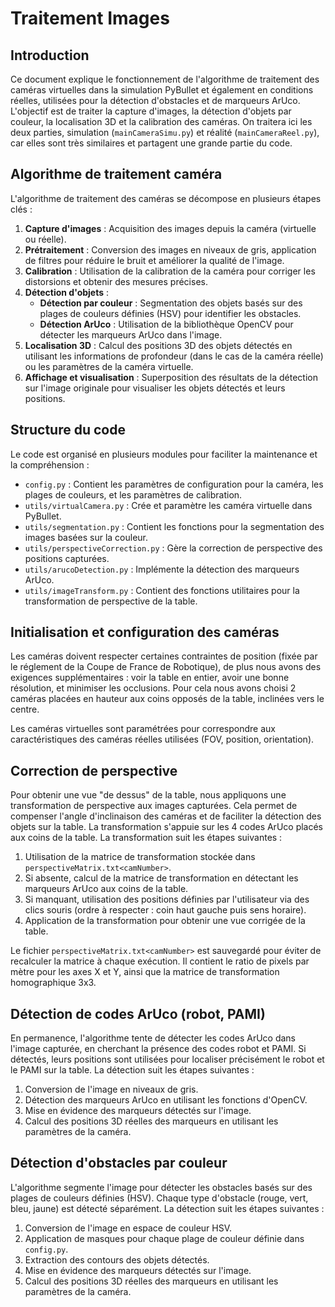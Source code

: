 # Traitement Images

## Introduction
Ce document explique le fonctionnement de l'algorithme de traitement des caméras virtuelles dans la simulation PyBullet et également en conditions réelles, utilisées pour la détection d'obstacles et de marqueurs ArUco. L'objectif est de traiter la capture d'images, la détection d'objets par couleur, la localisation 3D et la calibration des caméras.
On traitera ici les deux parties, simulation (`mainCameraSimu.py`) et réalité (`mainCameraReel.py`), car elles sont très similaires et partagent une grande partie du code.

## Algorithme de traitement caméra
L'algorithme de traitement des caméras se décompose en plusieurs étapes clés :
1. **Capture d'images** : Acquisition des images depuis la caméra (virtuelle ou réelle).
2. **Prétraitement** : Conversion des images en niveaux de gris, application de filtres pour réduire le bruit et améliorer la qualité de l'image.
3. **Calibration** : Utilisation de la calibration de la caméra pour corriger les distorsions et obtenir des mesures précises.
4. **Détection d'objets** :
   - **Détection par couleur** : Segmentation des objets basés sur des plages de couleurs définies (HSV) pour identifier les obstacles.
   - **Détection ArUco** : Utilisation de la bibliothèque OpenCV pour détecter les marqueurs ArUco dans l'image.
5. **Localisation 3D** : Calcul des positions 3D des objets détectés en utilisant les informations de profondeur (dans le cas de la caméra réelle) ou les paramètres de la caméra virtuelle.
6. **Affichage et visualisation** : Superposition des résultats de la détection sur l'image originale pour visualiser les objets détectés et leurs positions.


## Structure du code
Le code est organisé en plusieurs modules pour faciliter la maintenance et la compréhension :
- `config.py` : Contient les paramètres de configuration pour la caméra, les plages de couleurs, et les paramètres de calibration.
- `utils/virtualCamera.py` : Crée et paramètre les caméra virtuelle dans PyBullet.
- `utils/segmentation.py` : Contient les fonctions pour la segmentation des images basées sur la couleur.
- `utils/perspectiveCorrection.py` : Gère la correction de perspective des positions capturées.
- `utils/arucoDetection.py` : Implémente la détection des marqueurs ArUco.
- `utils/imageTransform.py` : Contient des fonctions utilitaires pour la transformation de perspective de la table.


## Initialisation et configuration des caméras
Les caméras doivent respecter certaines contraintes de position (fixée par le réglement de la Coupe de France de Robotique), de plus nous avons des exigences supplémentaires : voir la table en entier, avoir une bonne résolution, et minimiser les occlusions. Pour cela nous avons choisi 2 caméras placées en hauteur aux coins opposés de la table, inclinées vers le centre.

Les caméras virtuelles sont paramétrées pour correspondre aux caractéristiques des caméras réelles utilisées (FOV, position, orientation).


## Correction de perspective
Pour obtenir une vue "de dessus" de la table, nous appliquons une transformation de perspective aux images capturées. Cela permet de compenser l'angle d'inclinaison des caméras et de faciliter la détection des objets sur la table. La transformation s'appuie sur les 4 codes ArUco placés aux coins de la table. La transformation suit les étapes suivantes :
1. Utilisation de la matrice de transformation stockée dans `perspectiveMatrix.txt<camNumber>`.
2. Si absente, calcul de la matrice de transformation en détectant les marqueurs ArUco aux coins de la table.
3. Si manquant, utilisation des positions définies par l'utilisateur via des clics souris (ordre à respecter : coin haut gauche puis sens horaire).
4. Application de la transformation pour obtenir une vue corrigée de la table.

Le fichier `perspectiveMatrix.txt<camNumber>` est sauvegardé pour éviter de recalculer la matrice à chaque exécution. Il contient le ratio de pixels par mètre pour les axes X et Y, ainsi que la matrice de transformation homographique 3x3.

## Détection de codes ArUco (robot, PAMI)
En permanence, l'algorithme tente de détecter les codes ArUco dans l'image capturée, en cherchant la présence des codes robot et PAMI. Si détectés, leurs positions sont utilisées pour localiser précisément le robot et le PAMI sur la table. La détection suit les étapes suivantes :
1. Conversion de l'image en niveaux de gris.
2. Détection des marqueurs ArUco en utilisant les fonctions d'OpenCV.
3. Mise en évidence des marqueurs détectés sur l'image.
4. Calcul des positions 3D réelles des marqueurs en utilisant les paramètres de la caméra.

## Détection d'obstacles par couleur
L'algorithme segmente l'image pour détecter les obstacles basés sur des plages de couleurs définies (HSV). Chaque type d'obstacle (rouge, vert, bleu, jaune) est détecté séparément. La détection suit les étapes suivantes :
1. Conversion de l'image en espace de couleur HSV.
2. Application de masques pour chaque plage de couleur définie dans `config.py`.
3. Extraction des contours des objets détectés.
4. Mise en évidence des marqueurs détectés sur l'image.
5. Calcul des positions 3D réelles des marqueurs en utilisant les paramètres de la caméra.